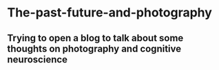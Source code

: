# The-past-future-and-photography
## Trying to open a blog to talk about some thoughts on photography and cognitive neuroscience
